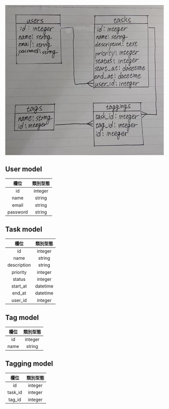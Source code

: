 ![](/public/ERB.jpg)

## User model
| 欄位 | 類別型態 |
| :------: | :------: | 
| id       | integer    |
| name     | string     |
| email    | string     |
| password | string     |


## Task model
| 欄位 | 類別型態 |
| :------: | :------: | 
| id       | integer    |
| name     | string     |
| description| string   |
| priority | integer    |
| status   | integer    |
| start_at | datetime   |
| end_at   | datetime   |
| user_id  | integer    |

## Tag model
| 欄位 | 類別型態 |
| :------: | :------: | 
| id       | integer    |
| name     | string     |

## Tagging model
| 欄位 | 類別型態 |
| :------: | :------: | 
| id       | integer  |
| task_id  | integer  |
| tag_id   | integer  |

